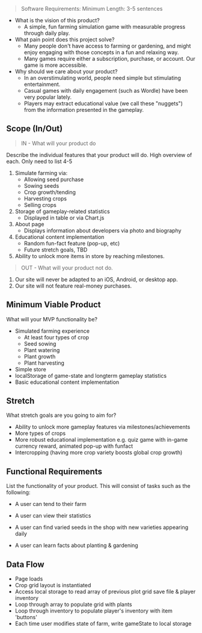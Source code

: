 > Software Requirements: Minimum Length: 3-5 sentences

- What is the vision of this product?
  - A simple, fun farming simulation game with measurable progress through daily play. 
- What pain point does this project solve?
  - Many people don't have access to farming or gardening, and might enjoy  engaging with those concepts in a fun and relaxing way.
  - Many games require either a subscription, purchase, or account.  Our game is more accessible. 
- Why should we care about your product?
  - In an overstimulating world, people need simple but stimulating entertainment. 
  - Casual games with daily engagement (such as Wordle) have been very popular lately. 
  - Players may extract educational value (we call these "nuggets") from the information presented in the gameplay. 

## Scope (In/Out)
>IN - What will your product do

Describe the individual features that your product will do. High overview of each. Only need to list 4-5

1. Simulate farming via:
    - Allowing seed purchase
    - Sowing seeds
    - Crop growth/tending
    - Harvesting crops
    - Selling crops 
2. Storage of gameplay-related statistics
   - Displayed in table or via Chart.js
3. About page
    - Displays information about developers via photo and biography
4. Educational content implementation
    - Random fun-fact feature (pop-up, etc)
    - Future stretch goals, TBD
5. Ability to unlock more items in store by reaching milestones. 

>OUT - What will your product not do.

<!-- These should be features that you will make very clear from the beginning that you will not do during development. These should be limited and very few. Pick your battles wisely. -->

1. Our site will never be adapted to an iOS, Android, or desktop app.
2. Our site will not feature real-money purchases. 

## Minimum Viable Product 
What will your MVP functionality be?

- Simulated farming experience
  - At least four types of crop
  - Seed sowing
  - Plant watering
  - Plant growth
  - Plant harvesting
- Simple store
- localStorage of game-state and longterm gameplay statistics
- Basic educational content implementation

## Stretch

What stretch goals are you going to aim for?

- Ability to unlock more gameplay features via milestones/achievements
- More types of crops
- More robust educational implementation e.g. quiz game with in-game currency reward, animated pop-up with funfact
- Intercropping (having more crop variety boosts global crop growth)

## Functional Requirements

List the functionality of your product. This will consist of tasks such as the following:

- A user can tend to their farm

- A user can view their statistics

- A user can find varied seeds in the shop with new varieties appearing daily

- A user can learn facts about planting & gardening

## Data Flow

- Page loads
- Crop grid layout is instantiated
- Access local storage to read array of previous plot grid save file & player inventory
- Loop through array to populate grid with plants
- Loop through inventory to populate player's inventory with item 'buttons'
- Each time user modifies state of farm, write gameState to local storage

<!-- Non-Functional Requirements (301 & 401 only)
Non-functional requirements are requirements that are not directly related to the functionality of the application but still important to the app.

Examples include:

Security
Usability
Testability
etc….
Pick 2 non-functional requirements and describe their functionality in your application.

If you are stuck on what non-functional requirements are, do a quick online search and do some research. Write a minimum of 3-5 sentences to describe how the non-functional requirements fits into your app.

You MUST describe what the non-functional requirement is and how it will be implemented. Simply saying “Our project will be testable for testibility” is NOT acceptable. Tell us how, why, and what. -->